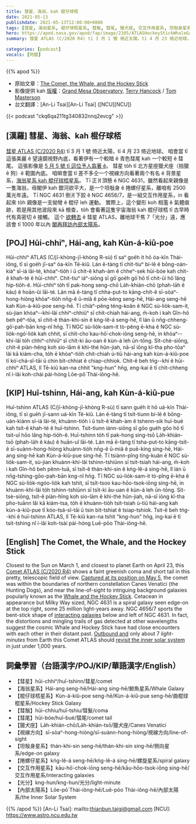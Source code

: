 ```yaml
---
title: 彗星、海翁、kah 棍仔球桮
date: 2021-05-13
publishdate: 2021-05-13T12:00:00+0800
tags: [彗星, 海翁星系, 棍仔球桮星系, 彗鬚, 彗尾, 獵犬座, 交互作用星系, 坦敧身星系, 捲螺仔星系]
hero: https://apod.nasa.gov/apod/fap/image/2105/ATLASHockeyStickWhaleGalaxiesGrandMesa.jpg
summary: 彗星 ATLAS (C/2020 R4) tī 3 月 1 號 倚近太陽，tī 4 月 23 倚近地球。 伊有一个較暗 ê 青色彗尾 kah 一个較短 ê 彗尾。

categories: [podcast]
vocals: [阿錕]
---
```


{{% apod %}}

- 原始文章：[The Comet, the Whale, and the Hockey Stick](https://apod.nasa.gov/apod/ap210513.html)
- 影像提供 kah [版權][copyright]：[Grand Mesa Observatory](https://www.grandmesaobservatory), [Terry Hancock](https://www.downunderobservatory.com) / [Tom Masterson](https://www.transientastronomer.com)
- 台文翻譯：[An-Li Tsai][An-Li Tsai] ([NCU][NCU])

{{< podcast "ckq6qa211tg340832nnq2evcg" >}}

## [漢羅] 彗星、海翁、kah 棍仔球桮

[彗星 ATLAS (C/2020 R4)][Comet ATLAS (C/2020 R4)] tī 3 月 1 號 倚近太陽，tī 4 月 23 倚近地球。
咱會當 tī 這張美麗 ê 望遠鏡視野內底，看著伊有一个較暗 ê 青色彗尾 kah 一个較短 ê 彗尾。
這張影像是 [5 月 5 號 tī 這位予人翕著 ê][Captured at its position on May 5]。
彗星 to̍h tī 北方星座獵犬座（拍獵 ê 狗）ê 範圍內底。
咱嘛會當 tī 差不多仝一个視線方向看著兩个有名 ê 背景星系，[海翁星系 kah 棍仔球桮星系][Whale and the Hockey Stick]。
Tī 正爿頂懸 ê NGC 4631，雖然看起來親像是一隻海翁，毋閣伊 kah 銀河欲平大，是一个坦敧身 ê 捲螺仔星系，離咱有 2500 萬光年遠。
Tī NGC 4631 倒爿下跤 ê NGC 4656/7，是一組交互作用星系，in 看起來 to̍h 親像是一支拗彎 ê 棍仔 leh 運動。
實際上，這个變形 koh 相濫 ê 氣體痕跡，若是用其他波段來 kā 檢查，to̍h 會看著這隻宇宙海翁 kah 棍仔球桮 tī 古早時代有真密切 ê 接觸。
這个 [欲轉去][Outbound and] ê 彗星 ATLAS，離地球干焦 7「光分」遠，應該會 tī 1000 年以內 [閣再拜訪內部太陽系][revisit the inner solar system]。


## [POJ] Hūi-chhiⁿ, Hái-ang, kah Kùn-á-kiû-poe

Hūi-chhiⁿ ATLAS (C/jī-khòng-jī-khòng R-sù) tī saⁿ goe̍h it hō óa-kīn Thài-iông, tī sì goe̍h jī-saⁿ óa-kīn Tē-kiû.
Lán ē-tàng tī chi̍t-tiuⁿ bí-lē ê bōng-oán-kiàⁿ sī-iá lāi-té, khòaⁿ-tio̍h i ū chi̍t-ê khah-àm ê chheⁿ-sek hūi-bóe kah chi̍t-ê khah-té ê hūi-chhiⁿ.
Chit-tiuⁿ iáⁿ-siōng sī gō͘ goe̍h gō͘ hō tī chit-ūi hō͘ lâng hip-tio̍h-ê.
Hūi-chhiⁿ to̍h tī pak-hong seng-chō La̍h-khián-chō (phah-la̍h ê káu) ê hoān-ûi lāi-té.
Lán mā ē-tàng tī chha-put-to kāng-chi̍t-ê sī-sòaⁿ-hong-hiòng khòaⁿ-tio̍h nn̄g-ê ū-miâ ê pōe-kéng seng-hē, Hái-ang seng-hē kah Kùn-á-kiû-poe seng-hē.
Tī chiàⁿ-pêng téng-koân ê NGC sù-lio̍k-sam-it, sù-jian khòaⁿ--khí-lâi chhiⁿ-chhiūⁿ sī chi̍t-chiah hái-ang, m̄-koh i kah Gîn-hô beh pêⁿ-tōa, sī chi̍t-ê thán-khi-sin ê kńg-lê-á seng-hē, lî lán ū nn̄g-chheng-gō͘-pah-bān kng-nî hn̄g.
Tī NGC sù-lio̍k-sam-it tò-pêng ē-kha ê NGC sù-lio̍k-ngó͘-lio̍k kah chhit, sī chi̍t-cho͘ kau-hō͘-chok-iōng seng-hē, in khòaⁿ--khí-lâi to̍h chhiⁿ-chhiūⁿ sī chi̍t-ki āu-oan ê kùn-á leh ūn-tōng.
Si̍t-chè-siōng, chit-ê piàn-hêng koh sio-lām ê khì-thé hûn-jiah, nā-sī iōng kî-tha pho-tōaⁿ lâi kā kiám-cha, to̍h ē khòaⁿ-tio̍h chit-chiah ú-tiū hái-ang kah kùn-á-kiû-poe tī kó͘-chá-sî-tāi ū chin bi̍t-chhiat ê chiap-chhiok.
Chit-ê beh tńg--khì ê hūi-chhiⁿ ATLAS, lî Tē-kiû kan-na chhit "kng-hun" hn̄g, eng-kai ē tī chi̍t-chheng nî í-lâi koh-chài pài-hóng Lōe-pō͘ Thài-iông-hē.

## [KIP] Huī-tshinn, Hái-ang, kah Kùn-á-kiû-pue

Huī-tshinn ATLAS (C/jī-khòng-jī-khòng R-sù) tī sann gue̍h it hō uá-kīn Thài-iông, tī sì gue̍h jī-sann uá-kīn Tē-kiû.
Lán ē-tàng tī tsi̍t-tiunn bí-lē ê bōng-uán-kiànn sī-iá lāi-té, khuànn-tio̍h i ū tsi̍t-ê khah-àm ê tshenn-sik huī-bué kah tsi̍t-ê khah-té ê huī-tshinn.
Tsit-tiunn iánn-siōng sī gōo gue̍h gōo hō tī tsit-uī hōo lâng hip-tio̍h-ê.
Huī-tshinn to̍h tī pak-hong sing-tsō La̍h-khián-tsō (phah-la̍h ê káu) ê huān-uî lāi-té.
Lán mā ē-tàng tī tsha-put-to kāng-tsi̍t-ê sī-suànn-hong-hiòng khuànn-tio̍h nn̄g-ê ū-miâ ê puē-kíng sing-hē, Hái-ang sing-hē kah Kùn-á-kiû-pue sing-hē.
Tī tsiànn-pîng tíng-kuân ê NGC sù-lio̍k-sam-it, sù-jian khuànn-khí-lâi tshinn-tshiūnn sī tsi̍t-tsiah hái-ang, m̄-koh i kah Gîn-hô beh pênn-tuā, sī tsi̍t-ê thán-khi-sin ê kńg-lê-á sing-hē, lî lán ū nn̄g-tshing-gōo-pah-bān kng-nî hn̄g.
Tī NGC sù-lio̍k-sam-it tò-pîng ē-kha ê NGC sù-lio̍k-ngóo-lio̍k kah tshit, sī tsi̍t-tsoo kau-hōo-tsok-iōng sing-hē, in khuànn-khí-lâi to̍h tshinn-tshiūnn sī tsi̍t-ki āu-uan ê kùn-á leh ūn-tōng.
Si̍t-tsè-siōng, tsit-ê piàn-hîng koh sio-lām ê khì-thé hûn-jiah, nā-sī iōng kî-tha pho-tuānn lâi kā kiám-tsa, to̍h ē khuànn-tio̍h tsit-tsiah ú-tiū hái-ang kah kùn-á-kiû-pue tī kóo-tsá-sî-tāi ū tsin bi̍t-tshiat ê tsiap-tshiok.
Tsit-ê beh tńg--khì ê huī-tshinn ATLAS, lî Tē-kiû kan-na tshit "kng-hun" hn̄g, ing-kai ē tī tsi̍t-tshing nî í-lâi koh-tsài pài-hóng Luē-pōo Thài-iông-hē.

## [English] The Comet, the Whale, and the Hockey Stick

Closest to the Sun on March 1, and closest to planet Earth on April 23, this [Comet ATLAS (C/2020 R4)][Comet ATLAS (C/2020 R4)] shows a faint greenish coma and short tail in this pretty, telescopic field of view. [Captured at its position on May 5][Captured at its position on May 5], the comet was within the boundaries of northern constellation Canes Venatici (the Hunting Dogs), and near the line-of-sight to intriguing background galaxies popularly known as the [Whale and the Hockey Stick][Whale and the Hockey Stick]. Cetacean in appearance but Milky Way sized, NGC 4631 is a spiral galaxy seen edge-on at the top right, some 25 million light-years away. NGC 4656/7 sports the bent-stick shape of [interacting galaxies][interacting galaxies] below and left of NGC 4631. In fact, the distortions and mingling trails of gas detected at other wavelengths suggest the cosmic Whale and Hockey Stick have had close encounters with each other in their distant past. [Outbound and][Outbound and] only about 7 *light-minutes* from Earth this Comet ATLAS should [revisit the inner solar system][revisit the inner solar system] in just under 1,000 years.


## 詞彙學習（台語漢字/POJ/KIP/華語漢字/English）

- 【彗星】hūi-chhiⁿ/huī-tshinn/彗星/comet
- 【海翁星系】Hái-ang seng-hē/Hái-ang sing-hē/鯨魚星系/Whale Galaxy
- 【棍仔球桮星系】Kùn-á-kiû-poe seng-hē/Kùn-á-kiû-pue seng-hē/曲棍球棍星系/Hockey Stick Galaxy
- 【彗鬚】hūi-chhiu/huī-tshiu/彗髮/coma
- 【彗尾】hūi-bóe/huī-bué/彗尾/comet tail
- 【獵犬座】La̍h-khián-chō/La̍h-khián-tsō/獵犬座/Canes Venatici
- 【視線方向】sī-sòaⁿ-hong-hiòng/sī-suànn-hong-hiòng/視線方向/line-of-sight
- 【坦敧身星系】thán-khi-sin seng-hē/thán-khi-sin sing-hē/側向星系/edge-on galaxy
- 【捲螺仔星系】kńg-lê-á seng-hē/kńg-lê-á sing-hē/螺旋星系/spiral galaxy
- 【交互作用星系】kāu-hō͘-chok-iōng seng-hē/kāu-hōo-tsok-iōng sing-hē/交互作用星系/interacting galaxies
- 【光分】kng-hun/kng-hun/光分/light-minute
- 【內部太陽系】Lōe-pō͘ Thài-iông-hē/Luē-pōo Thài-iông-hē/內部太陽系/the Inner Solar System


{{% /apod %}}
[An-Li Tsai]: mailto:thianbun.taigi@gmail.com
[NCU]: https://www.astro.ncu.edu.tw

[copyright]: https://apod.nasa.gov/apod/fap/lib/about_apod.html#srapply


[Comet ATLAS (C/2020 R4)]:https://skyandtelescope.org/astronomy-news/make-the-most-of-comet-atlas/
[Captured at its position on May 5]:https://www.flickr.com/photos/transientastro/51171548295/
[Whale and the Hockey Stick]:https://apod.nasa.gov/apod/ap090821.html
[interacting galaxies]:https://ui.adsabs.harvard.edu/abs/2017ApJ...842..127T/abstract
[Outbound and]:https://theskylive.com/c2020r4-info
[revisit the inner solar system]:https://www.nasa.gov/comets
